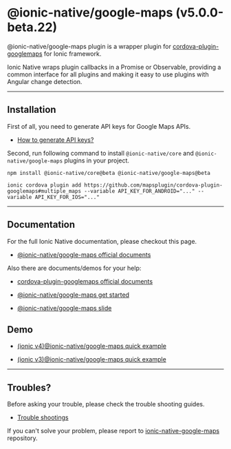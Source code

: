 # @ionic-native/google-maps (v5.0.0-beta.22)

@ionic-native/google-maps plugin is a wrapper plugin for [cordova-plugin-googlemaps](https://github.com/mapsplugin/cordova-plugin-googlemaps) for Ionic framework.

Ionic Native wraps plugin callbacks in a Promise or Observable, providing a common interface for all plugins and making it easy to use plugins with Angular change detection.

------------------------

## Installation

First of all, you need to generate API keys for Google Maps APIs.
- [How to generate API keys?](https://github.com/ionic-team/ionic-native-google-maps/blob/master/documents/api_key/generate_api_key.md)

Second, run following command to install `@ionic-native/core` and `@ionic-native/google-maps` plugins in your project.

```
npm install @ionic-native/core@beta @ionic-native/google-maps@beta

ionic cordova plugin add https://github.com/mapsplugin/cordova-plugin-googlemaps#multiple_maps --variable API_KEY_FOR_ANDROID="..." --variable API_KEY_FOR_IOS="..."
```

------------------------

## Documentation

For the full Ionic Native documentation, please checkout this page.

- [\@ionic-native/google-maps official documents](https://github.com/ionic-team/ionic-native-google-maps/blob/master/documents/README.md)


Also there are documents/demos for your help:

- [cordova-plugin-googlemaps official documents](https://github.com/mapsplugin/cordova-plugin-googlemaps-doc/blob/master/v2.3.0/README.md)

- [@ionic-native/google-maps get started](https://github.com/mapsplugin/cordova-plugin-googlemaps-doc/blob/master/v2.3.0/ionic-native/README.md)

- [\@ionic-native/google-maps slide](https://docs.google.com/presentation/d/e/2PACX-1vScoho1ensbR4qCI9AIuQN55BZVvK73pAjI7sumDvW3CrxxHnrmpXWUjx2-8CpFibqU1EjLKCRhuthJ/pub?start=false&loop=false&delayms=3000)

## Demo
- [(ionic v4)@ionic-native/google-maps quick example](https://github.com/mapsplugin/ionic-googlemaps-quickdemo-v4)

- [(ionic v3)@ionic-native/google-maps quick example](https://github.com/mapsplugin/ionic-googlemaps-quickdemo)


------------------------

## Troubles?

Before asking your trouble, please check the trouble shooting guides.
- [Trouble shootings](https://github.com/mapsplugin/cordova-plugin-googlemaps-doc/tree/master/troubleshootings/README.md)

If you can't solve your problem, please report to [ionic-native-google-maps](https://github.com/ionic-team/ionic-native-google-maps/issues) repository.
